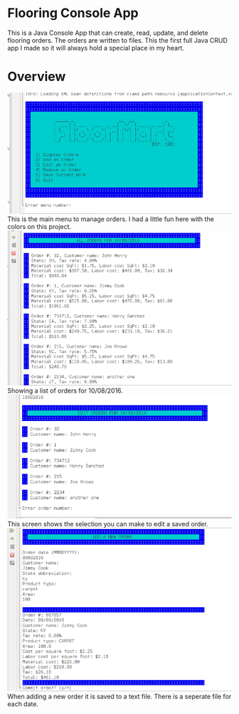 # Flooring Console App
This is a Java Console App that can create, read, update, and delete flooring orders. The orders are written to files. 
This the first full Java CRUD app I made so it will always hold a special place in my heart.

# Overview
<img src="/images/flooring1.png" width="600">  
This is the main menu to manage orders. I had a little fun here with the colors on this project.
 
<img src="/images/flooring2.png" width="600">  
Showing a list of orders for 10/08/2016.

<img src="/images/flooring3.png" width="600">  
This screen shows the selection you can make to edit a saved order.

<img src="/images/flooring4.png" width="600">  
When adding a new order it is saved to a text file. There is a seperate file for each date.
